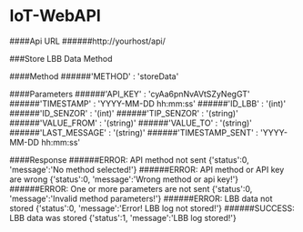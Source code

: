 # IoT-WebAPI

####Api URL
######http://yourhost/api/

###Store LBB Data Method

####Method
######'METHOD' : 'storeData'

####Parameters
######'API_KEY' : 'cyAa6pnNvAVtSZyNegGT'
######'TIMESTAMP' : 'YYYY-MM-DD hh:mm:ss'
######'ID_LBB' : '(int)'
######'ID_SENZOR' : '(int)'
######'TIP_SENZOR' : '(string)'
######'VALUE_FROM' : '(string)'
######'VALUE_TO' : '(string)'
######'LAST_MESSAGE' : '(string)'
######'TIMESTAMP_SENT' : 'YYYY-MM-DD hh:mm:ss'

####Response
######ERROR: API method not sent
{'status':0, 'message':'No method selected!'}
######ERROR: API method or API key are wrong
{'status':0, 'message':'Wrong method or api key!'}
######ERROR: One or more parameters are not sent
{'status':0, 'message':'Invalid method parameters!'}
######ERROR: LBB data not stored
{'status':0, 'message':'Error! LBB log not stored!'}
######SUCCESS: LBB data was stored
{'status':1, 'message':'LBB log stored!'}
